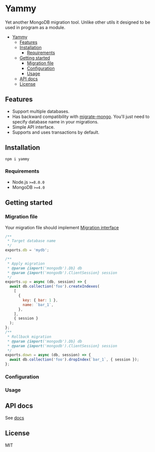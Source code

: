 # Yammy

Yet another MongoDB migration tool. Unlike other utils it designed to be used in program as a module.

- [Yammy](#yammy)
  - [Features](#features)
  - [Installation](#installation)
    - [Requirements](#requirements)
  - [Getting started](#getting-started)
    - [Migration file](#migration-file)
    - [Configuration](#configuration)
    - [Usage](#usage)
  - [API docs](#api-docs)
  - [License](#license)

## Features

* Support multiple databases.
* Has backward compatibility with [migrate-mongo](https://www.npmjs.com/package/migrate-mongo). You'll just need to specify database name in your migrations.
* Simple API interface.
* Supports and uses transactions by default.

## Installation

```
npm i yammy
```

### Requirements

* Node.js `>=8.0.0`
* MongoDB `>=4.0`

## Getting started

### Migration file

Your migration file should implement [Migration interface](./docs/interfaces/migration.md)

```js
/**
 * Target database name
 */
exports.db = 'mydb';

/**
 * Apply migration
 * @param {import('mongodb').Db} db
 * @param {import('mongodb').ClientSession} session
 */
exports.up = async (db, session) => {
  await db.collection('foo').createIndexes(
    [
      {
        key: { bar: 1 },
        name: `bar_1`,
      },
    ],
    { session }
  );
};
/**
 * Rollback migration
 * @param {import('mongodb').Db} db
 * @param {import('mongodb').ClientSession} session
 */
exports.down = async (db, session) => {
  await db.collection('foo').dropIndex(`bar_1`, { session });
};
```

### Configuration

### Usage

## API docs

See [docs](./docs/README.md)

## License

MIT
